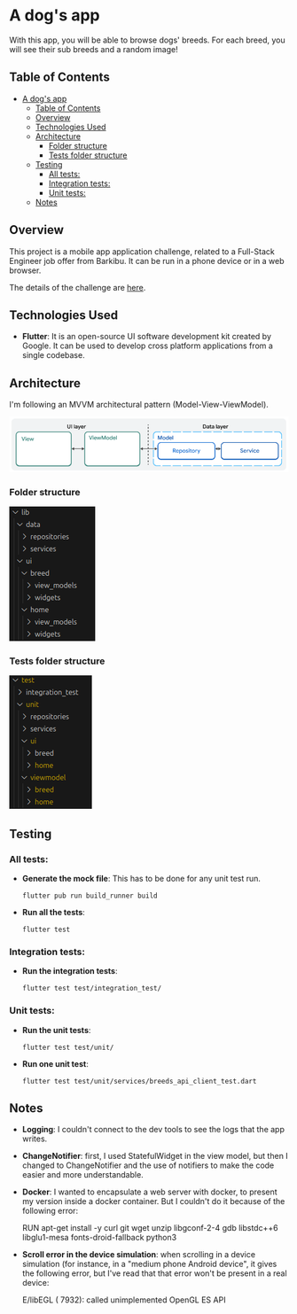 # A dog's app

With this app, you will be able to browse dogs' breeds. For each breed, you will see their sub breeds and a random image!

## Table of Contents

- [A dog's app](#a-dogs-app)
  - [Table of Contents](#table-of-contents)
  - [Overview](#overview)
  - [Technologies Used](#technologies-used)
  - [Architecture](#architecture)
    - [Folder structure](#folder-structure)
    - [Tests folder structure](#tests-folder-structure)
  - [Testing](#testing)
    - [All tests:](#all-tests)
    - [Integration tests:](#integration-tests)
    - [Unit tests:](#unit-tests)
  - [Notes](#notes)

## Overview

This project is a mobile app application challenge, related to a Full-Stack Engineer job offer from Barkibu. It can be run in a phone device or in a web browser.

The details of the challenge are [here](https://public.3.basecamp.com/p/TJZ2w99rpzoxyxhwHWLfmFkD).

## Technologies Used

- **Flutter**: It is an open-source UI software development kit created by Google. It can be used to develop cross platform applications from a single codebase.

## Architecture

I'm following an MVVM architectural pattern (Model-View-ViewModel).

![MVVM](/docs/MVVM.png)

### Folder structure

![folder_structure_v2](/docs/folder_structure_v2.png)

### Tests folder structure

![tests_folder_structure_v2](/docs/tests_folder_structure_v2.png)

## Testing

### All tests:

- **Generate the mock file**: This has to be done for any unit test run.

  ```
  flutter pub run build_runner build
  ```

- **Run all the tests**:
  ```
  flutter test
  ```

### Integration tests:

- **Run the integration tests**:
  ```
  flutter test test/integration_test/
  ```

### Unit tests:

- **Run the unit tests**:
  ```
  flutter test test/unit/
  ```
- **Run one unit test**:
  ```
  flutter test test/unit/services/breeds_api_client_test.dart
  ```

## Notes

- **Logging**: I couldn't connect to the dev tools to see the logs that the app writes.
- **ChangeNotifier**: first, I used StatefulWidget in the view model, but then I changed to ChangeNotifier and the use of notifiers to make the code easier and more understandable.

- **Docker**: I wanted to encapsulate a web server with docker, to present my version inside a docker container. But I couldn't do it because of the following error:

  RUN apt-get install -y curl git wget unzip libgconf-2-4 gdb libstdc++6 libglu1-mesa fonts-droid-fallback python3

- **Scroll error in the device simulation**: when scrolling in a device simulation (for instance, in a "medium phone Android device", it gives the following error, but I've read that that error won't be present in a real device:

  E/libEGL ( 7932): called unimplemented OpenGL ES API
